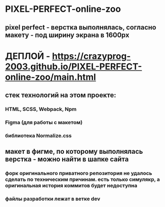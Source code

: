 # PIXEL-PERFECT-online-zoo
## pixel perfect - верстка выполнялась, согласно макету - под ширину экрана в 1600px
# ДЕПЛОЙ - https://crazyprog-2003.github.io/PIXEL-PERFECT-online-zoo/main.html
##  стек технологий на этом проекте:
### HTML, SCSS, Webpack, Npm
### Figma (для работы с макетом)
### библиотека Normalize.css
## макет в фигме, по которому выполнялась верстка - можно найти в шапке сайта
### форк оригинального приватного репозитория не удалось сделать по техническим причинам. есть только симулякр, а оригинальная история коммитов будет недоступна
### файлы разработки лежат в ветке dev
